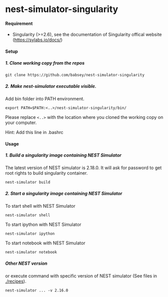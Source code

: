 # nest-simulator-singularity


#### Requirement

- Singularity (>=2.6), see the documentation of Singularity offical website (https://sylabs.io/docs/)

#### Setup

##### 1. Clone working copy from the repos
```
git clone https://github.com/babsey/nest-simulator-singularity
```

##### 2. Make nest-simulator executable visible.

Add bin folder into PATH environment.
```
export PATH=$PATH:<..>/nest-simulator-singularity/bin/
```
Please replace ```<..>``` with the location where you cloned the working copy on your computer.

Hint: Add this line in .bashrc


#### Usage

##### 1. Build a singularity image containing NEST Simulator

The latest version of NEST simulator is 2.18.0.
It will ask for password to get root rights to build singularity container.
```
nest-simulator build
```

##### 2. Start a singularity image containing NEST Simulator

To start shell with NEST Simulator
```
nest-simulator shell
```

To start ipython with NEST Simulator
```
nest-simulator ipython
```

To start notebook with NEST Simulator
```
nest-simulator notebook
```

##### Other NEST version

or execute command with specific version of NEST simulator (See files in [./recipes](./recipes)).
```
nest-simulator ... -v 2.16.0
```
